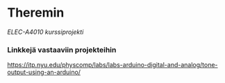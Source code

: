 # Theremin  
*ELEC-A4010 kurssiprojekti*  
  
### Linkkejä vastaaviin projekteihin
https://itp.nyu.edu/physcomp/labs/labs-arduino-digital-and-analog/tone-output-using-an-arduino/



